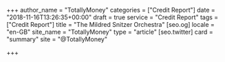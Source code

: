 +++
author_name = "TotallyMoney"
categories = ["Credit Report"]
date = "2018-11-16T13:26:35+00:00"
draft = true
service = "Credit Report"
tags = ["Credit Report"]
title = "The Mildred Snitzer Orchestra"
[seo.og]
locale = "en-GB"
site_name = "TotallyMoney"
type = "article"
[seo.twitter]
card = "summary"
site = "@TotallyMoney"

+++
